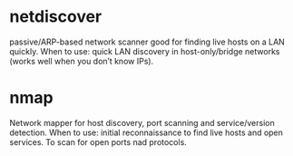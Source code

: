 # netdiscover
passive/ARP-based network scanner good for finding live hosts on a LAN quickly.
When to use: quick LAN discovery in host-only/bridge networks (works well when you don’t know IPs).

# nmap
Network mapper for host discovery, port scanning and service/version detection.
When to use: initial reconnaissance to find live hosts and open services. To scan for open ports nad protocols.  


